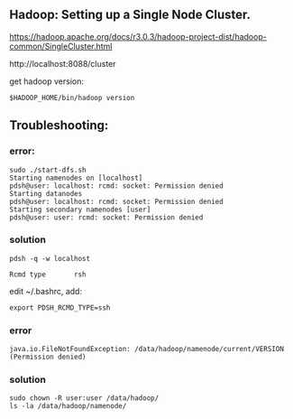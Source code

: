 ## Hadoop: Setting up a Single Node Cluster.

https://hadoop.apache.org/docs/r3.0.3/hadoop-project-dist/hadoop-common/SingleCluster.html

http://localhost:8088/cluster

get hadoop version:
```
$HADOOP_HOME/bin/hadoop version
```

## Troubleshooting:
### error:
```
sudo ./start-dfs.sh
Starting namenodes on [localhost]
pdsh@user: localhost: rcmd: socket: Permission denied
Starting datanodes
pdsh@user: localhost: rcmd: socket: Permission denied
Starting secondary namenodes [user]
pdsh@user: user: rcmd: socket: Permission denied
```
### solution
```
pdsh -q -w localhost
```
```
Rcmd type		rsh
```
edit ~/.bashrc, add:
```
export PDSH_RCMD_TYPE=ssh
```
### error
```
java.io.FileNotFoundException: /data/hadoop/namenode/current/VERSION (Permission denied)
```
### solution
```
sudo chown -R user:user /data/hadoop/
ls -la /data/hadoop/namenode/
```
